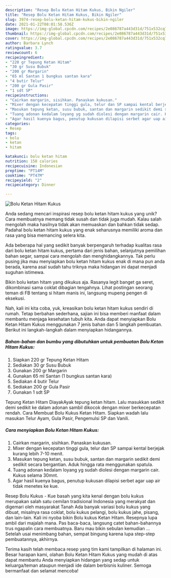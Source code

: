 ```yaml
---
description: "Resep Bolu Ketan Hitam Kukus, Bikin Ngiler"
title: "Resep Bolu Ketan Hitam Kukus, Bikin Ngiler"
slug: 3974-resep-bolu-ketan-hitam-kukus-bikin-ngiler
date: 2021-01-22T08:01:58.536Z
image: https://img-global.cpcdn.com/recipes/2e086787a443d31d/751x532cq70/bolu-ketan-hitam-kukus-foto-resep-utama.jpg
thumbnail: https://img-global.cpcdn.com/recipes/2e086787a443d31d/751x532cq70/bolu-ketan-hitam-kukus-foto-resep-utama.jpg
cover: https://img-global.cpcdn.com/recipes/2e086787a443d31d/751x532cq70/bolu-ketan-hitam-kukus-foto-resep-utama.jpg
author: Barbara Lynch
ratingvalue: 3.7
reviewcount: 6
recipeingredient:
- "220 gr Tepung Ketan Hitam"
- "30 gr Susu Bubuk"
- "200 gr Margarin"
- "65 ml Santan 1 bungkus santan kara"
- "4 butir Telur"
- "200 gr Gula Pasir"
- "1 sdt SP"
recipeinstructions:
- "Cairkan margarin, sisihkan. Panaskan kukusan."
- "Mixer dengan kecepatan tinggi gula, telur dan SP sampai kental berjejak kurang lebih 7-10 menit."
- "Masukan tepung ketan, susu bubuk, santan dan margarin sedikit demi sedikit secara bergantian. Aduk hingga rata menggunakan spatula."
- "Tuang adonan kedalam loyang yg sudah diolesi dengan margarin cair. Kukus selama 30mnt."
- "Agar hasil kuenya bagus, penutup kukusan dilapisi serbet agar uap air tidak menetes ke kue."
categories:
- Resep
tags:
- bolu
- ketan
- hitam

katakunci: bolu ketan hitam 
nutrition: 158 calories
recipecuisine: Indonesian
preptime: "PT14M"
cooktime: "PT47M"
recipeyield: "2"
recipecategory: Dinner

---
```



![Bolu Ketan Hitam Kukus](https://img-global.cpcdn.com/recipes/2e086787a443d31d/751x532cq70/bolu-ketan-hitam-kukus-foto-resep-utama.jpg)

Anda sedang mencari inspirasi resep bolu ketan hitam kukus yang unik? Cara membuatnya memang tidak susah dan tidak juga mudah. Kalau salah mengolah maka hasilnya tidak akan memuaskan dan bahkan tidak sedap. Padahal bolu ketan hitam kukus yang enak seharusnya memiliki aroma dan rasa yang bisa memancing selera kita.

Ada beberapa hal yang sedikit banyak berpengaruh terhadap kualitas rasa dari bolu ketan hitam kukus, pertama dari jenis bahan, selanjutnya pemilihan bahan segar, sampai cara mengolah dan menghidangkannya. Tak perlu pusing jika mau menyiapkan bolu ketan hitam kukus enak di mana pun anda berada, karena asal sudah tahu triknya maka hidangan ini dapat menjadi suguhan istimewa.

Bikin bolu ketan hitam yang dikukus aja. Rasanya legit banget ga seret, dikombinasi sama coklat dibagian tengahnya. Lihat postingan seorang teman di FB tentang si hitam manis ini, langsung mupeng pengen di eksekusi.


Nah, kali ini kita coba, yuk, kreasikan bolu ketan hitam kukus sendiri di rumah. Tetap berbahan sederhana, sajian ini bisa memberi manfaat dalam membantu menjaga kesehatan tubuh kita. Anda dapat menyiapkan Bolu Ketan Hitam Kukus menggunakan 7 jenis bahan dan 5 langkah pembuatan. Berikut ini langkah-langkah dalam menyiapkan hidangannya.

<!--inarticleads1-->

##### Bahan-bahan dan bumbu yang dibutuhkan untuk pembuatan Bolu Ketan Hitam Kukus:

1. Siapkan 220 gr Tepung Ketan Hitam
1. Sediakan 30 gr Susu Bubuk
1. Gunakan 200 gr Margarin
1. Gunakan 65 ml Santan (1 bungkus santan kara)
1. Sediakan 4 butir Telur
1. Sediakan 200 gr Gula Pasir
1. Gunakan 1 sdt SP


Tepung Ketan Hitam DiayakAyak tepung ketan hitam. Lalu masukkan sedikit demi sedikit ke dalam adonan sambil dikocok dengan mixer berkecepatan rendah. Cara Membuat Bolu Kukus Ketan Hitam. Siapkan wadah lalu masukan Telur Ayam, Gula Pasir, Pengemulsi SP dan Vanili. 

<!--inarticleads2-->

##### Cara menyiapkan Bolu Ketan Hitam Kukus:

1. Cairkan margarin, sisihkan. Panaskan kukusan.
1. Mixer dengan kecepatan tinggi gula, telur dan SP sampai kental berjejak kurang lebih 7-10 menit.
1. Masukan tepung ketan, susu bubuk, santan dan margarin sedikit demi sedikit secara bergantian. Aduk hingga rata menggunakan spatula.
1. Tuang adonan kedalam loyang yg sudah diolesi dengan margarin cair. Kukus selama 30mnt.
1. Agar hasil kuenya bagus, penutup kukusan dilapisi serbet agar uap air tidak menetes ke kue.


Resep Bolu Kukus - Kue basah yang kita kenal dengan bolu kukus merupakan salah satu cemilan tradisional Indonesia yang merakyat dan digemari oleh masyarakat Tanah Ada banyak variasi bolu kukus yang dibuat, misalnya rasa coklat, bolu kukus pelangi, bolu kukus jahe, pisang, dan lain-lain. Kali ini nyoba bikin Bolu kukus Ketan Hitam. Resepnya lupa ambil dari majalah mana. Pas baca-baca, langsung catet bahan-bahannya trus ngapalin cara membuatnya. Baru mau bikin sebulan kemudian … Setelah usai menimbang bahan, sempat bingung karena lupa step-step pembuatannya, akhirnya. 

Terima kasih telah membaca resep yang tim kami tampilkan di halaman ini. Besar harapan kami, olahan Bolu Ketan Hitam Kukus yang mudah di atas dapat membantu Anda menyiapkan hidangan yang sedap untuk keluarga/teman ataupun menjadi ide dalam berbisnis kuliner. Semoga bermanfaat dan selamat mencoba!
